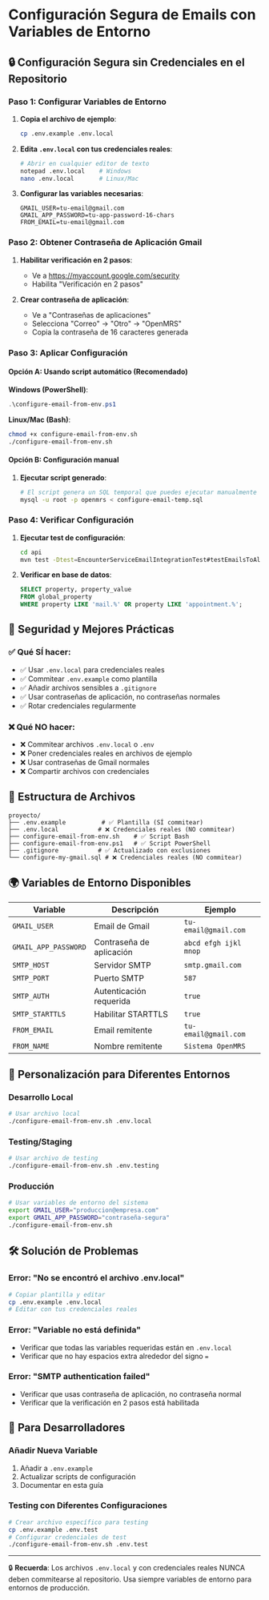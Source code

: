 # Configuración Segura de Emails con Variables de Entorno

## 🔒 Configuración Segura sin Credenciales en el Repositorio

### Paso 1: Configurar Variables de Entorno

1. **Copia el archivo de ejemplo**:
   ```bash
   cp .env.example .env.local
   ```

2. **Edita `.env.local` con tus credenciales reales**:
   ```bash
   # Abrir en cualquier editor de texto
   notepad .env.local    # Windows
   nano .env.local       # Linux/Mac
   ```

3. **Configurar las variables necesarias**:
   ```env
   GMAIL_USER=tu-email@gmail.com
   GMAIL_APP_PASSWORD=tu-app-password-16-chars
   FROM_EMAIL=tu-email@gmail.com
   ```

### Paso 2: Obtener Contraseña de Aplicación Gmail

1. **Habilitar verificación en 2 pasos**:
   - Ve a https://myaccount.google.com/security
   - Habilita "Verificación en 2 pasos"

2. **Crear contraseña de aplicación**:
   - Ve a "Contraseñas de aplicaciones"
   - Selecciona "Correo" → "Otro" → "OpenMRS"
   - Copia la contraseña de 16 caracteres generada

### Paso 3: Aplicar Configuración

#### Opción A: Usando script automático (Recomendado)

**Windows (PowerShell)**:
```powershell
.\configure-email-from-env.ps1
```

**Linux/Mac (Bash)**:
```bash
chmod +x configure-email-from-env.sh
./configure-email-from-env.sh
```

#### Opción B: Configuración manual

1. **Ejecutar script generado**:
   ```bash
   # El script genera un SQL temporal que puedes ejecutar manualmente
   mysql -u root -p openmrs < configure-email-temp.sql
   ```

### Paso 4: Verificar Configuración

1. **Ejecutar test de configuración**:
   ```bash
   cd api
   mvn test -Dtest=EncounterServiceEmailIntegrationTest#testEmailsToAllRequiredRecipients
   ```

2. **Verificar en base de datos**:
   ```sql
   SELECT property, property_value 
   FROM global_property 
   WHERE property LIKE 'mail.%' OR property LIKE 'appointment.%';
   ```

## 🔐 Seguridad y Mejores Prácticas

### ✅ **Qué SÍ hacer**:
- ✅ Usar `.env.local` para credenciales reales
- ✅ Commitear `.env.example` como plantilla
- ✅ Añadir archivos sensibles a `.gitignore`
- ✅ Usar contraseñas de aplicación, no contraseñas normales
- ✅ Rotar credenciales regularmente

### ❌ **Qué NO hacer**:
- ❌ Commitear archivos `.env.local` o `.env`
- ❌ Poner credenciales reales en archivos de ejemplo
- ❌ Usar contraseñas de Gmail normales
- ❌ Compartir archivos con credenciales

## 📁 Estructura de Archivos

```
proyecto/
├── .env.example          # ✅ Plantilla (SÍ commitear)
├── .env.local           # ❌ Credenciales reales (NO commitear)
├── configure-email-from-env.sh    # ✅ Script Bash
├── configure-email-from-env.ps1   # ✅ Script PowerShell
├── .gitignore           # ✅ Actualizado con exclusiones
└── configure-my-gmail.sql # ❌ Credenciales reales (NO commitear)
```

## 🌍 Variables de Entorno Disponibles

| Variable | Descripción | Ejemplo |
|----------|-------------|---------|
| `GMAIL_USER` | Email de Gmail | `tu-email@gmail.com` |
| `GMAIL_APP_PASSWORD` | Contraseña de aplicación | `abcd efgh ijkl mnop` |
| `SMTP_HOST` | Servidor SMTP | `smtp.gmail.com` |
| `SMTP_PORT` | Puerto SMTP | `587` |
| `SMTP_AUTH` | Autenticación requerida | `true` |
| `SMTP_STARTTLS` | Habilitar STARTTLS | `true` |
| `FROM_EMAIL` | Email remitente | `tu-email@gmail.com` |
| `FROM_NAME` | Nombre remitente | `Sistema OpenMRS` |

## 🔧 Personalización para Diferentes Entornos

### Desarrollo Local
```bash
# Usar archivo local
./configure-email-from-env.sh .env.local
```

### Testing/Staging
```bash
# Usar archivo de testing
./configure-email-from-env.sh .env.testing
```

### Producción
```bash
# Usar variables de entorno del sistema
export GMAIL_USER="produccion@empresa.com"
export GMAIL_APP_PASSWORD="contraseña-segura"
./configure-email-from-env.sh
```

## 🛠️ Solución de Problemas

### Error: "No se encontró el archivo .env.local"
```bash
# Copiar plantilla y editar
cp .env.example .env.local
# Editar con tus credenciales reales
```

### Error: "Variable no está definida"
- Verificar que todas las variables requeridas están en `.env.local`
- Verificar que no hay espacios extra alrededor del signo `=`

### Error: "SMTP authentication failed"
- Verificar que usas contraseña de aplicación, no contraseña normal
- Verificar que la verificación en 2 pasos está habilitada

## 📝 Para Desarrolladores

### Añadir Nueva Variable
1. Añadir a `.env.example`
2. Actualizar scripts de configuración
3. Documentar en esta guía

### Testing con Diferentes Configuraciones
```bash
# Crear archivo específico para testing
cp .env.example .env.test
# Configurar credenciales de test
./configure-email-from-env.sh .env.test
```

---

🔒 **Recuerda**: Los archivos `.env.local` y con credenciales reales NUNCA deben commitearse al repositorio. Usa siempre variables de entorno para entornos de producción.